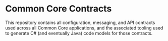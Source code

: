 # Common Core Contracts
This repository contains all configuration, messaging, and API contracts used across all Common Core applications, and the associated tooling used to generate C# (and eventually Java) code models for those contracts.